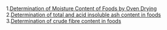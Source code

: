 1.<a href="http://ebootathon.com/labs/beta/foodtech/AnalysisOfFoodConstituentsLab/exp1/index.html">Determination of Moisture Content of Foods by Oven Drying</a><br>
2.<a href="http://ebootathon.com/labs/beta/foodtech/AnalysisOfFoodConstituentsLab/exp2/">Determination of total and acid insoluble ash content in foods</a><br>
3.<a href="http://ebootathon.com/labs/beta/foodtech/AnalysisOfFoodConstituentsLab/exp3/">Determination of crude fibre content in foods</a>